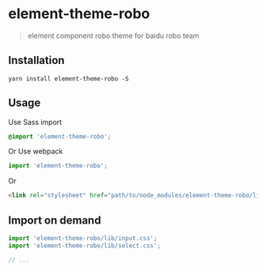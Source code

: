 # element-theme-robo

> element component robo theme for baidu robo team


## Installation
```shell
yarn install element-theme-robo -S
```

## Usage

Use Sass import
```css
@import 'element-theme-robo';
```

Or Use webpack
```javascript
import 'element-theme-robo';
```

Or
```html
<link rel="stylesheet" href="path/to/node_modules/element-theme-robo/lib/index.css">
```

##  Import on demand
```javascript
import 'element-theme-robo/lib/input.css';
import 'element-theme-robo/lib/select.css';

// ...
```
